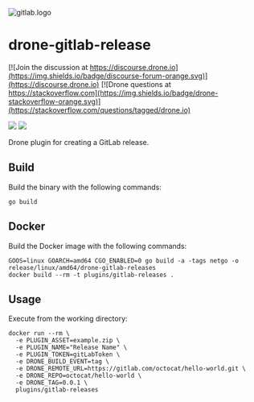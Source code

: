 ![gitlab.logo](logo.svg)


# drone-gitlab-release

[![Join the discussion at https://discourse.drone.io](https://img.shields.io/badge/discourse-forum-orange.svg)](https://discourse.drone.io)
[![Drone questions at https://stackoverflow.com](https://img.shields.io/badge/drone-stackoverflow-orange.svg)](https://stackoverflow.com/questions/tagged/drone.io)

[![](https://images.microbadger.com/badges/image/solutisdigital/drone-gitlab-releases.svg)](https://microbadger.com/images/solutisdigital/drone-gitlab-releases "Get your own image badge on microbadger.com")
[![](https://images.microbadger.com/badges/version/solutisdigital/drone-gitlab-releases.svg)](https://microbadger.com/images/solutisdigital/drone-gitlab-releases "Get your own version badge on microbadger.com")

Drone plugin for creating a GitLab release. 

## Build

Build the binary with the following commands:

```
go build
```

## Docker

Build the Docker image with the following commands:

```
GOOS=linux GOARCH=amd64 CGO_ENABLED=0 go build -a -tags netgo -o release/linux/amd64/drone-gitlab-releases
docker build --rm -t plugins/gitlab-releases .
```

## Usage

Execute from the working directory:

```
docker run --rm \
  -e PLUGIN_ASSET=example.zip \
  -e PLUGIN_NAME="Release Name" \
  -e PLUGIN_TOKEN=gitLabToken \
  -e DRONE_BUILD_EVENT=tag \
  -e DRONE_REMOTE_URL=https://gitlab.com/octocat/hello-world.git \
  -e DRONE_REPO=octocat/hello-world \
  -e DRONE_TAG=0.0.1 \
  plugins/gitlab-releases
```
